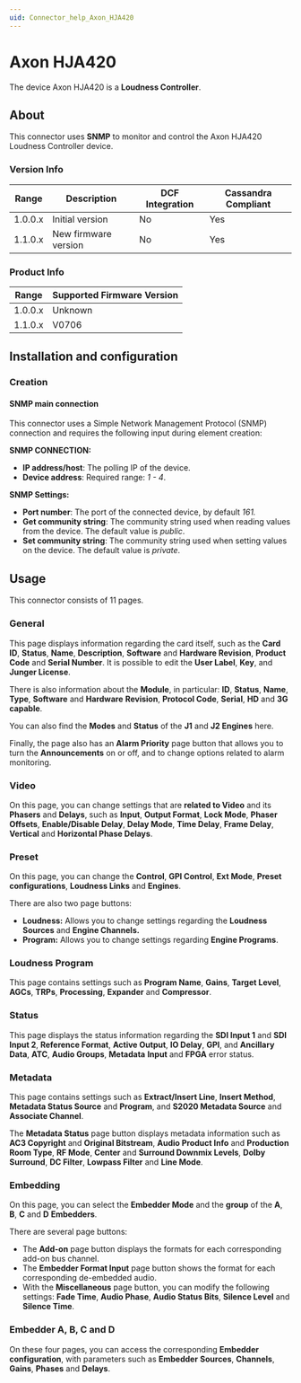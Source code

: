 ```yaml
---
uid: Connector_help_Axon_HJA420
---
```


# Axon HJA420

The device Axon HJA420 is a **Loudness Controller**.

## About

This connector uses **SNMP** to monitor and control the Axon HJA420 Loudness Controller device.

### Version Info

| **Range** | **Description**      | **DCF Integration** | **Cassandra Compliant** |
|------------------|----------------------|---------------------|-------------------------|
| 1.0.0.x          | Initial version      | No                  | Yes                     |
| 1.1.0.x          | New firmware version | No                  | Yes                     |

### Product Info

| Range | Supported Firmware Version |
|------------------|-----------------------------|
| 1.0.0.x          | Unknown                     |
| 1.1.0.x          | V0706                       |

## Installation and configuration

### Creation

#### SNMP main connection

This connector uses a Simple Network Management Protocol (SNMP) connection and requires the following input during element creation:

**SNMP CONNECTION:**

- **IP address/host**: The polling IP of the device.
- **Device address**: Required range: *1 - 4*.

**SNMP Settings:**

- **Port number**: The port of the connected device, by default *161.*
- **Get community string**: The community string used when reading values from the device. The default value is *public*.
- **Set community string**: The community string used when setting values on the device. The default value is *private*.

## Usage

This connector consists of 11 pages.

### General

This page displays information regarding the card itself, such as the **Card ID**, **Status**, **Name**, **Description**, **Software** and **Hardware Revision**, **Product Code** and **Serial Number**. It is possible to edit the **User Label**, **Key**, and **Junger License**.

There is also information about the **Module**, in particular: **ID**, **Status**, **Name**, **Type**, **Software** and **Hardware** **Revision**, **Protocol Code**, **Serial**, **HD** and **3G capable**.

You can also find the **Modes** and **Status** of the **J1** and **J2 Engines** here.

Finally, the page also has an **Alarm Priority** page button that allows you to turn the **Announcements** on or off, and to change options related to alarm monitoring.

### Video

On this page, you can change settings that are **related to Video** and its **Phasers** and **Delays**, such as **Input**, **Output Format**, **Lock Mode**, **Phaser Offsets**, **Enable/Disable Delay**, **Delay Mode**, **Time Delay**, **Frame Delay**, **Vertical** and **Horizontal Phase Delays**.

### Preset

On this page, you can change the **Control**, **GPI Control**, **Ext Mode**, **Preset configurations**, **Loudness Links** and **Engines**.

There are also two page buttons:

- **Loudness:** Allows you to change settings regarding the **Loudness Sources** and **Engine Channels.**
- **Program:** Allows you to change settings regarding **Engine Programs**.

### Loudness Program

This page contains settings such as **Program Name**, **Gains**, **Target Level**, **AGCs**, **TRPs**, **Processing**, **Expander** and **Compressor**.

### Status

This page displays the status information regarding the **SDI Input 1** and **SDI Input 2**, **Reference Format**, **Active Output**, **IO Delay**, **GPI**, and **Ancillary Data**, **ATC**, **Audio Groups**, **Metadata** **Input** and **FPGA** error status.

### Metadata

This page contains settings such as **Extract/Insert Line**, **Insert Method**, **Metadata Status Source** and **Program**, and **S2020 Metadata Source** and **Associate Channel**.

The **Metadata Status** page button displays metadata information such as **AC3 Copyright** and **Original Bitstream**, **Audio Product Info** and **Production Room Type**, **RF Mode**, **Center** and **Surround Downmix Levels**, **Dolby Surround**, **DC Filter**, **Lowpass Filter** and **Line Mode**.

### Embedding

On this page, you can select the **Embedder Mode** and the **group** of the **A**, **B**, **C** and **D** **Embedders**.

There are several page buttons:

- The **Add-on** page button displays the formats for each corresponding add-on bus channel.
- The **Embedder Format Input** page button shows the format for each corresponding de-embedded audio.
- With the **Miscellaneous** page button, you can modify the following settings: **Fade Time**, **Audio Phase**, **Audio Status Bits**, **Silence Level** and **Silence Time**.

### Embedder A, B, C and D

On these four pages, you can access the corresponding **Embedder** **configuration**, with parameters such as **Embedder** **Sources**, **Channels**, **Gains**, **Phases** and **Delays**.
